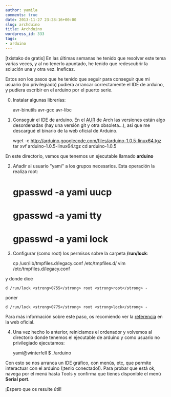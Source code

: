 ```yaml
---
author: yamila
comments: true
date: 2013-11-27 23:28:16+00:00
slug: archduino
title: Archduino
wordpress_id: 333
tags:
- arduino
---
```


[txistako de gratis]
En las últimas semanas he tenido que resolver este tema varias veces, y al no tenerlo apuntado, he tenido que redescubrir la solución una y otra vez. Ineficaz.

Estos son los pasos que he tenido que seguir para conseguir que mi usuario (no privilegiado) pudiera arrancar correctamente el IDE de arduino, y pudiera escribir en el arduino por el puerto serie.
<!-- more -->
0. Instalar algunas librerías:



    avr-binutils
    avr-gcc
    avr-libc




1) Conseguir el IDE de arduino. En el [AUR](https://aur.archlinux.org/) de Arch las versiones están algo desordenadas (hay una versión git y otra obsoleta...), así que me descargué el binario de la web oficial de Arduino.



    wget -c http://arduino.googlecode.com/files/arduino-1.0.5-linux64.tgz
    tar xvf arduino-1.0.5-linux64.tgz
    cd arduino-1.0.5




En este directorio, vemos que tenemos un ejecutable llamado **arduino**

2) Añadir al usuario "yami" a los grupos necesarios. Esta operación la realiza root:


    # gpasswd -a yami uucp
    # gpasswd -a yami tty
    # gpasswd -a yami lock




3) Configurar (como root) los permisos sobre la carpeta **/run/lock**:



    cp /usr/lib/tmpfiles.d/legacy.conf /etc/tmpfiles.d/
    vim /etc/tmpfiles.d/legacy.conf




y donde dice

    d /run/lock <strong>0755</strong> root <strong>root</strong> -

poner

    d /run/lock <strong>0775</strong> root <strong>lock</strong> -



Para más información sobre este paso, os recomiendo ver la [referencia](http://playground.arduino.cc/Linux/All) en la web oficial.

4) Una vez hecho lo anterior, reiniciamos el ordenador y volvemos al directorio donde tenemos el ejecutable de arduino y como usuario no privilegiado ejecutamos:


    yami@winterfell $ ./arduino



Con esto se nos arranca un IDE gráfico, con menús, etc, que permite interactuar con el arduino (¡tenlo conectado!). Para probar que está ok, navega por el menú hasta Tools y confirma que tienes disponible el menú **Serial port**.

¡Espero que os resulte útil!
